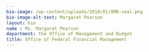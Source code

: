 ```yaml
---
bio-image: /wp-content/uploads/2018/01/OMB-seal.png
bio-image-alt-text: Margaret Pearson
layout: bio
name : Ms. Margaret Pearson
department: the Office of Management and Budget
title: Office of Federal Financial Management
---
```

